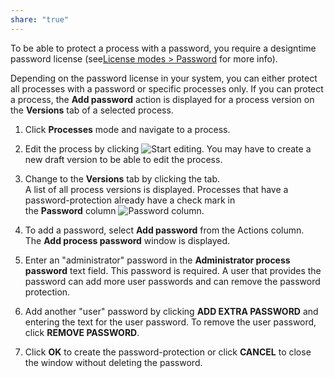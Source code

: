 ```yaml
---
share: "true"
---
```


To be able to protect a process with a password, you require a designtime password license (see[License modes > Password](License%20modes.md#Password) for more info). 

Depending on the password license in your system, you can either protect all processes with a password or specific processes only. If you can protect a process, the **Add password** action is displayed for a process version on the **Versions** tab of a selected process.

1. Click **Processes** mode and navigate to a process.
    
2. Edit the process by clicking ![Start editing](https://vm-kjciahdikcy/ProcessModeler/assets/help/img/icons/start_editing_mode_24.png). You may have to create a new draft version to be able to edit the process.
    
3. Change to the **Versions** tab by clicking the tab.  
    A list of all process versions is displayed. Processes that have a password-protection already have a check mark in the **Password** column ![Password column](https://vm-kjciahdikcy/ProcessModeler/assets/help/img/icons/key_24.png "Password column").
    
4. To add a password, select **Add password** from the Actions column. The **Add process password** window is displayed.
    
5. Enter an "administrator" password in the **Administrator process password** text field. This password is required. A user that provides the password can add more user passwords and can remove the password protection.
    
6. Add another "user" password by clicking **ADD EXTRA PASSWORD** and entering the text for the user password. To remove the user password, click **REMOVE PASSWORD**.
    
7. Click **OK** to create the password-protection or click **CANCEL** to close the window without deleting the password.